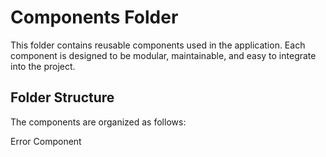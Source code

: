 # Components Folder

This folder contains reusable components used in the application. Each component is designed to be modular, maintainable, and easy to integrate into the project.

## Folder Structure

The components are organized as follows:

Error Component